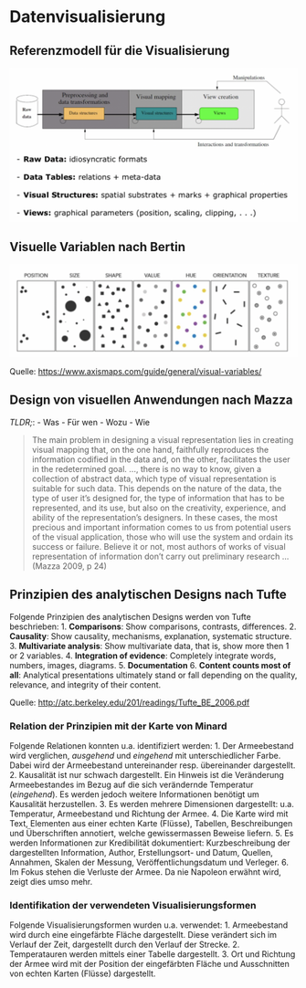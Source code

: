 # Datenvisualisierung

## Referenzmodell für die Visualisierung

![image-20190919164628451](assets/image-20190919164628451.png)

## Visuelle Variablen nach Bertin

![image-20190919164657658](assets/image-20190919164657658.png)

Quelle: https://www.axismaps.com/guide/general/visual-variables/ 

## Design von visuellen Anwendungen nach Mazza

*TLDR;*:
	- Was
	- Für wen
	- Wozu
	- Wie

> The main problem in designing a visual representation lies in creating visual mapping that, on the one hand, faithfully reproduces the information codified in the data and, on the other, facilitates the user in the redetermined goal. ..., there is no way to know, given a collection of abstract data, which type of visual representation is suitable for such data. This depends on the nature of the data, the type of user it’s designed for, the type of information that has to be represented, and its use, but also on the creativity, experience, and ability of the representation’s designers. In these cases, the most precious and important information comes to us from potential users of the visual application, those who will use the system and ordain its success or failure. Believe it or not, most authors of works of visual representation of information don’t carry out preliminary research ...
(Mazza 2009, p 24)

## Prinzipien des analytischen Designs nach Tufte

Folgende Prinzipien des analytischen Designs werden von Tufte beschrieben:
	1. **Comparisons**: Show comparisons, contrasts, differences.
	2. **Causality**: Show causality, mechanisms, explanation, systematic structure.
	3. **Multivariate analysis**: Show multivariate data, that is, show more then 1 or 2 variables.
	4. **Integration of evidence**: Completely integrate words, numbers, images, diagrams.
	5. **Documentation**
	6. **Content counts most of all**: Analytical presentations ultimately stand or fall depending on the quality, relevance, and integrity of their content. 

Quelle: http://atc.berkeley.edu/201/readings/Tufte_BE_2006.pdf 

### Relation der Prinzipien mit der Karte von Minard

Folgende Relationen konnten u.a. identifiziert werden:
	1. Der Armeebestand wird verglichen, *ausgehend* und *eingehend* mit unterschiedlicher Farbe. Dabei wird der Armeebestand untereinander resp. übereinander dargestellt.
	2. Kausalität ist nur schwach dargestellt. Ein Hinweis ist die Veränderung Armeebestandes im Bezug auf die sich verändernde Temperatur (*eingehend*). Es werden jedoch weitere Informationen benötigt um Kausalität herzustellen.
	3. Es werden mehrere Dimensionen dargestellt: u.a. Temperatur, Armeebestand und Richtung der Armee.
	4. Die Karte wird mit Text, Elementen aus einer echten Karte (Flüsse), Tabellen, Beschreibungen und Überschriften annotiert, welche gewissermassen Beweise liefern.
	5. Es werden Informationen zur Kredibilität dokumentiert: Kurzbeschreibung der dargestellten Information, Author, Erstellungsort- und Datum, Quellen, Annahmen, Skalen der Messung, Veröffentlichungsdatum und Verleger.
	6. Im Fokus stehen die Verluste der Armee. Da nie Napoleon erwähnt wird, zeigt dies umso mehr.

### Identifikation der verwendeten Visualisierungsformen

Folgende Visualisierungsformen wurden u.a. verwendet:
 	1. Armeebestand wird durch eine eingefärbte Fläche dargestellt. Diese verändert sich im Verlauf der Zeit, dargestellt durch den Verlauf der Strecke.
	2. Temperatauren werden mittels einer Tabelle dargestellt.
	3. Ort und Richtung der Armee wird mit der Position der eingefärbten Fläche und Ausschnitten von echten Karten (Flüsse) dargestellt.